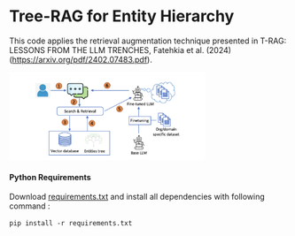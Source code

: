 # Tree-RAG for Entity Hierarchy

This code applies the retrieval augmentation technique presented in T-RAG: LESSONS FROM
THE LLM TRENCHES, Fatehkia et al. (2024) (https://arxiv.org/pdf/2402.07483.pdf).

<img src="TRAG_workflow.png" width="70%" height="70%" alt="Workflow" title="Workflow">

#### Python Requirements

Download [requirements.txt](requirements.txt) and install all dependencies with following command : 

    pip install -r requirements.txt

